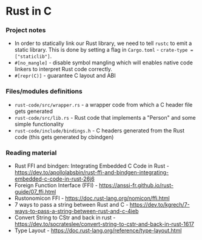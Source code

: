 # Rust in C


### Project notes

- In order to statically link our Rust library, we need to tell `rustc` to emit a static library. This is done by setting a flag in `Cargo.toml` - `crate-type = ["staticlib"]`.
- `#[no_mangle]` - disable symbol mangling which will enables native code linkers to interpret Rust code correctly.
- `#[repr(C)]` - guarantee C layout and ABI

### Files/modules definitions

- `rust-code/src/wrapper.rs` - a wrapper code from which a C header file gets generated
- `rust-code/src/lib.rs` - Rust code that implements a "Person" and some simple functionality
- `rust-code/include/bindings.h` - C headers generated from the Rust code (this gets generated by cbindgen)

### Reading material

- Rust FFI and bindgen: Integrating Embedded C Code in Rust - https://dev.to/apollolabsbin/rust-ffi-and-bindgen-integrating-embedded-c-code-in-rust-26j6
- Foreign Function Interface (FFI) - https://anssi-fr.github.io/rust-guide/07_ffi.html
- Rustonomicon FFI - https://doc.rust-lang.org/nomicon/ffi.html
- 7 ways to pass a string between Rust and C - https://dev.to/kgrech/7-ways-to-pass-a-string-between-rust-and-c-4ieb
- Convert String to CStr and back in rust - https://dev.to/socrateslee/convert-string-to-cstr-and-back-in-rust-1617
- Type Layout - https://doc.rust-lang.org/reference/type-layout.html
